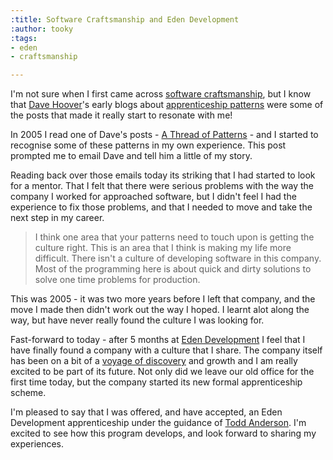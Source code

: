 ```yaml
---
:title: Software Craftsmanship and Eden Development
:author: tooky
:tags:
- eden
- craftsmanship

---
```

I'm not sure when I first came across [software craftsmanship](http://en.wikipedia.org/wiki/Software_Craftsmanship), but I know that [Dave Hoover](http://twitter.com/edentodd)'s early blogs about [apprenticeship patterns](http://oreilly.com/catalog/9780596518387) were some of the posts that made it really start to resonate with me!

In 2005 I read one of Dave's posts - [A Thread of Patterns](http://redsquirrel.com/cgi-bin/dave/2005/04/12#a.thread.of.patterns) - and I started to recognise some of these patterns in my own experience. This post prompted me to email Dave and tell him a little of my story.

Reading back over those emails today its striking that I had started to look for a mentor. That I felt that there were serious problems with the way the company I worked for approached software, but I didn't feel I had the experience to fix those problems, and that I needed to move and take the next step in my career.

> I think one area that your patterns need to touch upon is getting the culture
> right. This is an area that I think is making my life more difficult. There
> isn't a culture of developing software in this company. Most of the
> programming here is about quick and dirty solutions to solve one time problems
> for production.

This was 2005 - it was two more years before I left that company, and the move I made then didn't work out the way I hoped. I learnt alot along the way, but have never really found the culture I was looking for.

Fast-forward to today - after 5 months at [Eden Development](http://edendevelopment.co.uk/) I feel that I have finally found a company with a culture that I share. The company itself has been on a bit of a [voyage of discovery](http://blog.edendevelopment.co.uk/2009/10/13/software-craftsmanship-a-meeting-of-minds/) and growth and I am really excited to be part of its future. Not only did we leave our old office for the first time today, but the company started its new
formal apprenticeship scheme.

I'm pleased to say that I was offered, and have accepted, an Eden Development apprenticeship under the guidance of [Todd Anderson](http://twitter.com/edentodd). I'm excited to see how this program develops, and look forward to sharing my experiences.
